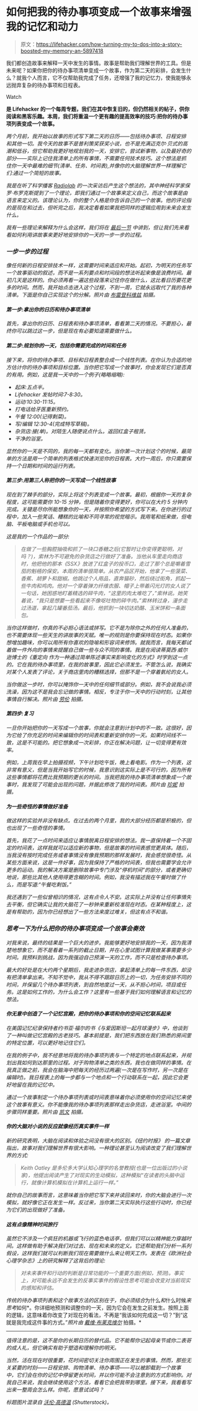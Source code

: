 # 如何把我的待办事项变成一个故事来增强我的记忆和动力

> 原文：<https://lifehacker.com/how-turning-my-to-dos-into-a-story-boosted-my-memory-an-5897418>

我们都创造故事来解释一天中发生的事情。故事是帮助我们理解世界的工具。但是未来呢？如果你把你的待办事项清单变成一个故事，作为第二天的彩排，会发生什么？就我个人而言，它不仅帮助我完成了任务，还增强了我的记忆力，使我能够永远抛弃复杂的待办事项和日程表。

Watch

[](http://lifehacker.com/tag/blast-from-the-past)**是 Lifehacker 的一个每周专题，我们在其中恢复旧的，但仍然相关的帖子，供你阅读和黑客乐趣。本周，我们将重温一个更有趣的提高效率的技巧:把你的待办事项列表变成一个故事。**

*两个月前，我开始以故事的形式写下第二天的日历——包括待办事项、日程安排和其他一切。我今天的故事不是普利策奖获奖小说，也不是充满迈克尔·贝式的高潮和低谷，但它帮助我更好地规划我的一天，安排它，尝试新事物，以及最好奇的部分——实际上记住我清单上的所有事情，不需要任何技术技巧。这个想法是抓住你一天中最难的细节(清单、任务、时间表),并像你的大脑理解世界一样理解它们:通过一个简短的故事。*

*我是在听了科学播客 [Radiolab](http://www.radiolab.org/2007/may/07/) 的一次采访后产生这个想法的，其中神经科学家保罗·布罗克斯提到了一个理论，即我们通过一个故事来定义自己，而这个故事是由语言来定义的。该理论认为，你的整个人格是你告诉自己的一个故事。他的评论指的是现在和过去，但听完之后，我决定看看如果我把同样的逻辑应用到未来会发生什么。*

*我有一些理论来解释为什么会这样，我们将在 [最后一节](#final) 中讲到，但让我们先来看看如何利用讲故事来更好地安排你的一天的一步一步的过程。*

### ***一步一步的过程***

*像任何新的日程安排技术一样，这需要时间来适应和开始。起初，为明天的任务写一个故事驱动的叙述，而不是一系列要点和时间段的想法听起来像是浪费时间。最初几天是这样的。你必须再看一遍这些段落来记住你在做什么，这比看日历要花更多的时间。然而，我开始点击进入这个过程，不到一周，它就永远取代了我的各种清单。下面是你自己实现这个的分解。*照片由* [*布雷登科维兹*](http://www.flickr.com/photos/kowitz/2634182774/) 拍摄。*

#### *第一步:拿出你的日历和待办事项清单*

*首先，拿出你的日历、日程表和待办事项清单，看看第二天的情况。不要担心，最终你可以跳过这一步，但是现在有必要知道需要做什么。*

#### *第二步:规划你的一天，包括你需要完成的时间和任务*

*接下来，将你的待办事项、目标和日程表整合成一个线性列表。在你认为合适的地方估计你的待办事项和目标位置。当你把它写成一个故事时，你会发现它们是否真的有用。例如，这是我一天中的一个例子(略略缩略):*

*   *起床:五点半。*
*   *Lifehacker 发帖时间:7-8:30。*
*   *运动:10:30-11:15。*
*   *打电话给牙医重新预约。*
*   *午餐 12:00(记得剩菜)。*
*   *写/编辑 12:30-4(完成特写草稿)。*
*   *杂货店:接(单)。对陌生人随便说点什么。返回红盒子租赁。*
*   *干净的浴室。*

*显然你的一天是不同的，我的每一天都有变化。当你第一次计划这个的时候，最简单的方法是用一个简单的列表格式快速浏览你的日程表。大约一周后，你只需要保持一个日期和时间的运行列表。*

#### *第三步:用第三人称把你的一天写成一个线性故事*

*现在到了棘手的部分，实际上将这个列表变成一个故事。最初，根据你一天的复杂程度，这可能需要你 10-15 分钟，但是随着你变得更好，你可以在大约 5 分钟内完成。关键是尽你所能想象你的一天，并按照你希望的方式写下来。在你进行的过程中，加入一些笑话、糟糕的比喻和不同寻常的视觉暗示。我用笔和纸来做，但电脑、平板电脑或手机也可以。*

*这是我的一个作品的一部分:*

> *在做了一些胸腔抽吸和抓了一块口香糖之后(它暂时让你变得更聪明，对吗？)，索林为不可避免的杂货店之行做好了准备。当他从车里走向商店时，他把他的那本《SSX》放进了红盒子的投币口，走过了那个总是嚼着雪茄的魁梧的保安。本周的清单很简单。从农产品区开始，他拿了一些菠菜、香蕉、胡萝卜和甜椒。他跳过个人用品，直奔猫砂，然后绕过街角，抓起一些牛肉和鸡肉。他对一个穿着弹力纤维衣服、帽子上带着闪光灯的女人说了一句话，她困惑地盯着精选的碎牛肉，“这里的肉太难吃了，”索林说。她笑着说，“我只是想要一些看起来不像呕吐物的碎牛肉。”索林转过身，漫步走过汤道，拿起几罐番茄汤。最后，他抓到一块切达奶酪、玉米饼和一条面包。*

*当你这样做时，你真的不必担心语法或拼写。它不是为除你之外的任何人准备的，也不需要体现一些天生的讲故事的天赋。唯一的规则是你要保持现在时态。如果你想增加趣味，你可以用所有你喜欢的隐喻和形容词来修饰。就我而言，我每天都试着做一件外向的事情来提醒自己做一些与众不同的事情。我是在阅读蒂莫西·威尔逊博士的《重定向 作为一种通过简单陈述事实来影响变化的方式》时学到这一点的。它在我的待办事项里，在我的故事里，因此它必须发生。不管怎么说，我确实对某个人发表了评论，关于商店里肉的糟糕选择，但那不是一个穿着氨纶的女人。*

*当你做这一步时，你可以掩饰你一天中的任何细节或部分。例如，我不会说我必须洗澡，因为这不是我会忘记做的事情。相反，专注于你一天中的行动时刻，让其他事情自行解决。*照片由* [*劳伦*](http://www.flickr.com/photos/cuttlefish/5576464119/) 拍摄。*

#### *第四步:复习*

*一旦你开始把你的一天写成一个故事，你就会注意到计划中的不一致。这很好，因为它给了你充足的时间来编辑你的时间表和重新安排你的一天。如果时间线不一致，这是不可能的。把它想象成一次彩排，你正在解决问题，让一切变得更有效率。*

*例如，上周我在早上拍摄视频，下午计划吃午饭，晚上看电影。作为一个列表，这非常有意义，但是当我开始写它的时候，我意识到这实际上是不可行的，因为所有这些事情都将花费比我预期的更长的时间。当我把我的待办事项清单想象成一个故事时，我发现了可能会出现的问题，并据此修改了我的时间表。*照片由* [*珍妮*](http://www.flickr.com/photos/girlgeek/16457734/) 拍摄。*

#### *为一些奇怪的事情做好准备*

*做这样的实验并非没有缺点。在过去的两个月里，我的大部分经历都是积极的，但也出现了一些奇怪的事情。*

*首先，我花了一点时间来适应让事情脱离日程安排的想法。我一直保持着一个不固定的时间表，这样我就可以适应新的事物，但是故事的时间表感觉更具体。随后，当我没有按时完成任务或者事情没有像我预期的那样发展时，我会感觉很奇怪。从某些方面来说，这是一件好事，因为我保持了严格的时间表，但我也需要学会允许更多的运动。我的解决方案是删除故事中专门涉及“停机时间”的部分，或者更确切地说，那些比其他人使用得更含糊的时间。例如，我没有描述我在午餐时做了什么，而是写道:“午餐吃剩饭。”*

*我还遇到了一些似曾相识的情况，这有点令人不安。这实际上并没有让任何事情失去平衡，但它确实让我的大脑花了一秒钟来重新校准现在时态。在某种程度上，这是有帮助的，因为你已经想出了一些方法来度过难关，但这有点不和谐。*

### ***思考一下为什么把你的待办事项变成一个故事会奏效***

*对我来说，最终的结果是一个巨大的进步。我能够更好地安排我的一天，因为我清楚地想象它，而不是看着一系列的截止日期，并在心里试图计算我做某事需要多少时间。我预料到挑战，因为我强迫自己预演一天的工作，而不只是检查待办事项。*

*最大的好处是在大约两个星期后，我走进杂货店，拿起清单上的每一件东西，却没有把清单拿出来。不知不觉中，我从不得不跟踪日历上的一切，为任务安排不同的时间，并保留几个待办事项列表，到自然地度过一天，从不担心时间，项目或任务。这是如何工作的，为什么会工作？这里有一些基于我们如何理解语言和记忆的想法。*

#### *你无意中创造了一个记忆宫殿，把你的待办事项和你的空间记忆联系起来*

*在美国记忆纪录保持者约书亚·福尔的书《与爱因斯坦一起月球漫步》中，他谈到了一种叫做记忆宫殿的古老技巧。基本前提是，我们把东西放在我们熟悉的房间里的特定位置，可以更好地记住它们。*

*在我的例子中，我不经意地将我的待办事项列表与一个特定的地点联系起来，并规划出我如何到达那里的过程。对于购物清单之类的东西，我也在做同样的事情。在我真正做之前，我会在脑海中把每天的经历过两遍(一次是在写作时，另一次是在编辑时)。我日程表上的每一步都与一个地点和一个行动联系在一起，因此它会更好地留在我的记忆中。*

*通过一个故事制定一个待办事项列表或时间表意味着你必须使用你的空间记忆来使这个故事有意义。你不能像我的待办事项列表那样走出杂货店，走进浴室。中间的步骤同样重要。*照片由* [*凯文*](http://www.flickr.com/photos/kham/406277152/) 拍摄。*

#### *你的大脑对小说的反应就像经历真实事件一样*

*新的研究表明，大脑在阅读和体验之间没有很大的区别。《纽约时报》 的一篇文章指出，故事对我们理解世界有很大影响。一种理论甚至认为阅读改变了我们理解世界的方式:*

> *Keith Oatley 是多伦多大学认知心理学的名誉教授(也是一位出版过的小说家)，他提出阅读产生了对现实的生动模拟，这种模拟“在读者的头脑中运行，就像计算机模拟在计算机上运行一样。”*

*就你自己的故事而言，这意味着当你把它写下来并读回来时，你的大脑会进行一次模拟，就好像它正在发生一样。反过来，当你第二天实际执行这些行动时，你已经为它们的出现做好了准备。*

#### *这有点像精神时间旅行*

*虽然它不涉及一个疯狂的机器或飞行的蓝色电话亭，但我们可以以精神能力穿越时间。这样做有助于解决我们对过去、现在和未来的定义。它还帮助我们分析一系列假设，这样我们就可以判断我们现在需要做什么来让明天工作。发表在《欧洲社会心理学杂志》上的研究解释了这背后的理论:*

> *对未来事件和行动的判断是日常功能的一个重要方面(例如，预测)。事实上，对可能永远不会发生的反事实事件的假设性思考可能会改变对当前现实的感知和评估。*

*传统的待办事项列表和这个故事方法的区别在于，你必须结合*为什么*和*什么时候*来思考*如何*。你详细地预测和调整你的一天，因为它会在发生之前发生。按照上面的逻辑，这意味着你改变了对现在的看法，不再是“我该如何完成这一切？”到“这就是我完成这件事的方式。”*照片由* [*戴维·布莱克维尔*](http://www.flickr.com/photos/mobilestreetlife/4451952314/) 拍摄。*

* * *

*值得注意的是，这不是你的长期日历的替代品。它不能帮你记起母亲节或你二表哥的成人礼，但它确实有助于塑造和理解你的明天。*

*当然，活在现在时很重要，花时间密切关注你周围正在发生的事情。然而，那些无关紧要的时刻——日程安排、购物清单、待办事项——可以被卸载到一个故事中，它们会在你的记忆中停留更长时间，并以你可能不会注意到的方式影响你。对我自己来说，我会继续使用这个方法，看看它会把我带到哪里。接下来，我看看写出来一整周会怎么样。你呢，愿意试试吗？*

**标题图片混录自* [*沃伦·高德温*](http://www.shutterstock.com/pic.mhtml?id=78013219) *(Shutterstock)。**